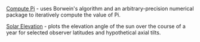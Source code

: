[Compute Pi](https://markhartel.github.io/projects/compute-pi) - uses Borwein's algorithm and an arbitrary-precision numerical package to iteratively compute the value of Pi.

[Solar Elevation](https://markhartel.github.io/projects/solar-elevation) - plots the elevation angle of the sun over the course of a year for selected observer latitudes and hypothetical axial tilts.
